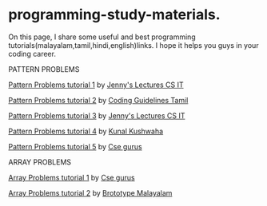 # programming-study-materials.
On this page, I share some useful and best programming tutorials(malayalam,tamil,hindi,english)links. I hope it helps you guys in your coding career.

PATTERN PROBLEMS

[Pattern Problems tutorial 1](https://www.youtube.com/playlist?list=PL3bLfF1I4fv9q5JLYqb8WTpxzgIQbsCix)  by  [Jenny's Lectures CS IT](https://www.youtube.com/@JennyslecturesCSIT)

[Pattern Problems tutorial 2](https://www.youtube.com/playlist?list=PLdo5W4Nhv31Yu1igxTE2x0aeShbKtVcCy)  by  [Coding Guidelines Tamil](https://www.youtube.com/@CodingGuidelinesTamil)

[Pattern Problems tutorial 3](https://www.youtube.com/playlist?list=PL3bLfF1I4fv9q5JLYqb8WTpxzgIQbsCix)  by  [Jenny's Lectures CS IT](https://www.youtube.com/@JennyslecturesCSIT)

[Pattern Problems tutorial 4](https://www.youtube.com/watch?v=lsOOs5J8ycw)  by  [Kunal Kushwaha](https://www.youtube.com/@KunalKushwaha)

[Pattern Problems tutorial 5](https://www.youtube.com/playlist?list=PLYT7YDstBQmEQCJONPXrCnheow5Y7dClH)  by  [Cse gurus](https://www.youtube.com/@CSEGURUS)

ARRAY PROBLEMS

[Array Problems tutorial 1](https://www.youtube.com/watch?v=G2ero7kAA9M)  by  [Cse gurus](https://www.youtube.com/@CSEGURUS)

[Array Problems tutorial 2](https://www.youtube.com/watch?v=d0drJeqmiws)  by  [Brototype Malayalam](https://www.youtube.com/@BrototypeMalayalam)

